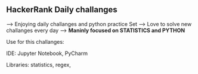 ## HackerRank Daily challanges

--> Enjoying daily challanges and python practice Set
--> Love to solve new challanges every day
--> <strong>Maninly focused on STATISTICS and PYTHON</strong>

Use for this challanges:

IDE:  Jupyter Notebook, PyCharm

Libraries: statistics, regex, 

